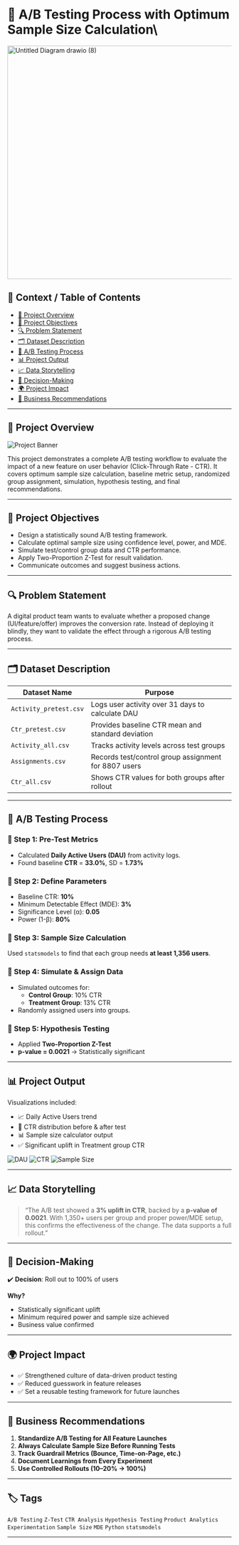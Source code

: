 # 🧪 A/B Testing Process with Optimum Sample Size Calculation\
<img width="1155" height="524" alt="Untitled Diagram drawio (8)" src="https://github.com/user-attachments/assets/4a2b8a67-69fa-4da0-ac71-5110695775e5" />


## 🧭 Context / Table of Contents
- [📌 Project Overview](#-project-overview)
- [🎯 Project Objectives](#-project-objectives)
- [🔍 Problem Statement](#-problem-statement)
- [🗂️ Dataset Description](#-dataset-description)
- [🧪 A/B Testing Process](#-ab-testing-process)
- [📊 Project Output](#-project-output)
- [📈 Data Storytelling](#-data-storytelling)
- [🧠 Decision-Making](#-decision-making)
- [🌍 Project Impact](#-project-impact)
- [💼 Business Recommendations](#-business-recommendations)

---

## 📌 Project Overview

![Project Banner](https://github.com/user-attachments/assets/24de73e6-517e-4293-bb34-bae0703a351f)

This project demonstrates a complete A/B testing workflow to evaluate the impact of a new feature on user behavior (Click-Through Rate - CTR). It covers optimum sample size calculation, baseline metric setup, randomized group assignment, simulation, hypothesis testing, and final recommendations.

---

## 🎯 Project Objectives

- Design a statistically sound A/B testing framework.
- Calculate optimal sample size using confidence level, power, and MDE.
- Simulate test/control group data and CTR performance.
- Apply Two-Proportion Z-Test for result validation.
- Communicate outcomes and suggest business actions.

---

## 🔍 Problem Statement

A digital product team wants to evaluate whether a proposed change (UI/feature/offer) improves the conversion rate. Instead of deploying it blindly, they want to validate the effect through a rigorous A/B testing process.

---

## 🗂️ Dataset Description

| Dataset Name        | Purpose |
|---------------------|---------|
| `Activity_pretest.csv` | Logs user activity over 31 days to calculate DAU |
| `Ctr_pretest.csv`      | Provides baseline CTR mean and standard deviation |
| `Activity_all.csv`     | Tracks activity levels across test groups |
| `Assignments.csv`      | Records test/control group assignment for 8807 users |
| `Ctr_all.csv`          | Shows CTR values for both groups after rollout |

---

## 🧪 A/B Testing Process

### 📍 Step 1: Pre-Test Metrics
- Calculated **Daily Active Users (DAU)** from activity logs.
- Found baseline **CTR** = **33.0%**, SD = **1.73%**

### 📍 Step 2: Define Parameters
- Baseline CTR: **10%**
- Minimum Detectable Effect (MDE): **3%**
- Significance Level (α): **0.05**
- Power (1-β): **80%**

### 📍 Step 3: Sample Size Calculation
Used `statsmodels` to find that each group needs **at least 1,356 users**.

### 📍 Step 4: Simulate & Assign Data
- Simulated outcomes for:
  - **Control Group**: 10% CTR
  - **Treatment Group**: 13% CTR
- Randomly assigned users into groups.

### 📍 Step 5: Hypothesis Testing
- Applied **Two-Proportion Z-Test**
- **p-value = 0.0021** → Statistically significant

---

## 📊 Project Output

Visualizations included:
- 📈 Daily Active Users trend  
- 🎯 CTR distribution before & after test  
- 📊 Sample size calculator output  
- ✅ Significant uplift in Treatment group CTR

![DAU](https://github.com/user-attachments/assets/08f5c67e-e86c-4834-96e3-92fd5f1c6d5a)
![CTR](https://github.com/user-attachments/assets/636970ce-a235-43f2-9adf-3ec544acc622)
![Sample Size](https://github.com/user-attachments/assets/79da2051-ec54-4306-8dad-093c74b2d890)

---

## 📈 Data Storytelling

> “The A/B test showed a **3% uplift in CTR**, backed by a **p-value of 0.0021**. With 1,350+ users per group and proper power/MDE setup, this confirms the effectiveness of the change. The data supports a full rollout.”

---

## 🧠 Decision-Making

✔️ **Decision**: Roll out to 100% of users

**Why?**
- Statistically significant uplift
- Minimum required power and sample size achieved
- Business value confirmed

---

## 🌍 Project Impact

- ✅ Strengthened culture of data-driven product testing
- ✅ Reduced guesswork in feature releases
- ✅ Set a reusable testing framework for future launches

---

## 💼 Business Recommendations

1. **Standardize A/B Testing for All Feature Launches**
2. **Always Calculate Sample Size Before Running Tests**
3. **Track Guardrail Metrics (Bounce, Time-on-Page, etc.)**
4. **Document Learnings from Every Experiment**
5. **Use Controlled Rollouts (10–20% → 100%)**

---

## 🏷️ Tags

`A/B Testing` `Z-Test` `CTR Analysis` `Hypothesis Testing` `Product Analytics` `Experimentation` `Sample Size` `MDE` `Python` `statsmodels`

---
